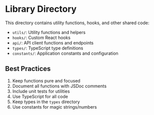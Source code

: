 # Library Directory

This directory contains utility functions, hooks, and other shared code:

- `utils/`: Utility functions and helpers
- `hooks/`: Custom React hooks
- `api/`: API client functions and endpoints
- `types/`: TypeScript type definitions
- `constants/`: Application constants and configuration

## Best Practices

1. Keep functions pure and focused
2. Document all functions with JSDoc comments
3. Include unit tests for utilities
4. Use TypeScript for all code
5. Keep types in the `types` directory
6. Use constants for magic strings/numbers 